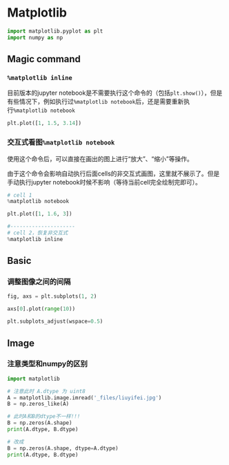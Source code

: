 # Matplotlib

```python
import matplotlib.pyplot as plt
import numpy as np
```

## Magic command
### `%matplotlib inline`
目前版本的jupyter notebook是不需要执行这个命令的（包括`plt.show()`），但是有些情况下，例如执行过`%matplotlib notebook`后，还是需要重新执行`%matplotlib notebook`

```python
plt.plot([1, 1.5, 3.14])
```

<!-- #region -->
### 交互式看图`%matplotlib notebook`
使用这个命令后，可以直接在画出的图上进行“放大”、“缩小”等操作。

由于这个命令会影响自动执行后面cells的非交互式画图，这里就不展示了。但是手动执行jupyter notebook时候不影响（等待当前cell完全绘制完即可）。

```python
# cell 1
%matplotlib notebook

plt.plot([1, 1.6, 3])

#---------------------
# cell 2，恢复非交互式
%matplotlib inline

```
<!-- #endregion -->

## Basic

### 调整图像之间的间隔

```python
fig, axs = plt.subplots(1, 2)

axs[0].plot(range(10))

plt.subplots_adjust(wspace=0.5)
```

## Image
### 注意类型和numpy的区别

```python
import matplotlib

# 注意此时 A.dtype 为 uint8
A = matplotlib.image.imread('_files/liuyifei.jpg')
B = np.zeros_like(A)

# 此时A和B的dtype不一样!!!
B = np.zeros(A.shape)
print(A.dtype, B.dtype)

# 改成
B = np.zeros(A.shape, dtype=A.dtype)
print(A.dtype, B.dtype)
```
